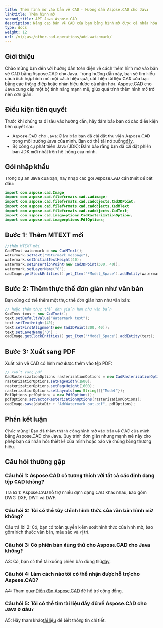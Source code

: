 ```yaml
---
title: Thêm hình mờ vào bản vẽ CAD - Hướng dẫn Aspose.CAD cho Java
linktitle: Thêm hình mờ
second_title: API Java Aspose.CAD
description: Nâng cao bản vẽ CAD của bạn bằng hình mờ được cá nhân hóa bằng Aspose.CAD cho Java. Hãy làm theo hướng dẫn từng bước của chúng tôi để tích hợp liền mạch.
type: docs
weight: 12
url: /vi/java/other-cad-operations/add-watermark/
---
```

## Giới thiệu

Chào mừng bạn đến với hướng dẫn toàn diện về cách thêm hình mờ vào bản vẽ CAD bằng Aspose.CAD cho Java. Trong hướng dẫn này, bạn sẽ tìm hiểu cách tích hợp hình mờ một cách hiệu quả, cải thiện tài liệu CAD của bạn bằng các thông điệp hoặc nhãn hiệu được cá nhân hóa. Aspose.CAD cho Java cung cấp một bộ tính năng mạnh mẽ, giúp quá trình thêm hình mờ trở nên đơn giản.

## Điều kiện tiên quyết

Trước khi chúng ta đi sâu vào hướng dẫn, hãy đảm bảo bạn có các điều kiện tiên quyết sau:

-  Aspose.CAD cho Java: Đảm bảo bạn đã cài đặt thư viện Aspose.CAD trong môi trường Java của mình. Bạn có thể tải nó xuống[đây](https://releases.aspose.com/cad/java/).
- Bộ công cụ phát triển Java (JDK): Đảm bảo rằng bạn đã cài đặt phiên bản JDK mới nhất trên hệ thống của mình.

## Gói nhập khẩu

Trong dự án Java của bạn, hãy nhập các gói Aspose.CAD cần thiết để bắt đầu:

```java
import com.aspose.cad.Image;
import com.aspose.cad.fileformats.cad.CadImage;
import com.aspose.cad.fileformats.cad.cadobjects.Cad3DPoint;
import com.aspose.cad.fileformats.cad.cadobjects.CadMText;
import com.aspose.cad.fileformats.cad.cadobjects.CadText;
import com.aspose.cad.imageoptions.CadRasterizationOptions;
import com.aspose.cad.imageoptions.PdfOptions;
```

## Bước 1: Thêm MTEXT mới

```java
//thêm MTEXT mới
CadMText watermark = new CadMText();
watermark.setText("Watermark message");
watermark.setInitialTextHeight(40);
watermark.setInsertionPoint(new Cad3DPoint(300, 40));
watermark.setLayerName("0");
cadImage.getBlockEntities().get_Item("*Model_Space").addEntity(watermark);
```

## Bước 2: Thêm thực thể đơn giản như văn bản

Bạn cũng có thể thêm một thực thể đơn giản hơn như văn bản:

```java
// hoặc thêm thực thể đơn giản hơn như Văn bản
CadText text = new CadText();
text.setDefaultValue("Watermark text");
text.setTextHeight(40);
text.setFirstAlignment(new Cad3DPoint(300, 40));
text.setLayerName("0") ;
cadImage.getBlockEntities().get_Item("*Model_Space").addEntity(text);
```

## Bước 3: Xuất sang PDF

Xuất bản vẽ CAD có hình mờ được thêm vào tệp PDF:

```java
// xuất sang pdf
CadRasterizationOptions rasterizationOptions = new CadRasterizationOptions();
rasterizationOptions.setPageWidth(1600);
rasterizationOptions.setPageHeight(1600);
rasterizationOptions.setLayouts(new String[]{"Model"});
PdfOptions pdfOptions = new PdfOptions();
pdfOptions.setVectorRasterizationOptions(rasterizationOptions);
cadImage.save(dataDir + "AddWatermark_out.pdf", pdfOptions);

```

## Phần kết luận

Chúc mừng! Bạn đã thêm thành công hình mờ vào bản vẽ CAD của mình bằng Aspose.CAD cho Java. Quy trình đơn giản nhưng mạnh mẽ này cho phép bạn cá nhân hóa thiết kế của mình hoặc bảo vệ chúng bằng thương hiệu.

## Câu hỏi thường gặp

### Câu hỏi 1: Aspose.CAD có tương thích với tất cả các định dạng tệp CAD không?

Trả lời 1: Aspose.CAD hỗ trợ nhiều định dạng CAD khác nhau, bao gồm DWG, DXF, DWT và DWF.

### Câu hỏi 2: Tôi có thể tùy chỉnh hình thức của văn bản hình mờ không?

Câu trả lời 2: Có, bạn có toàn quyền kiểm soát hình thức của hình mờ, bao gồm kích thước văn bản, màu sắc và vị trí.

### Câu hỏi 3: Có phiên bản dùng thử cho Aspose.CAD cho Java không?

 A3: Có, bạn có thể tải xuống phiên bản dùng thử[đây](https://releases.aspose.com/).

### Câu hỏi 4: Làm cách nào tôi có thể nhận được hỗ trợ cho Aspose.CAD?

 A4: Tham quan[Diễn đàn Aspose.CAD](https://forum.aspose.com/c/cad/19) để hỗ trợ cộng đồng.

### Câu hỏi 5: Tôi có thể tìm tài liệu đầy đủ về Aspose.CAD cho Java ở đâu?

 A5: Hãy tham khảo[tài liệu](https://reference.aspose.com/cad/java/) để biết thông tin chi tiết.